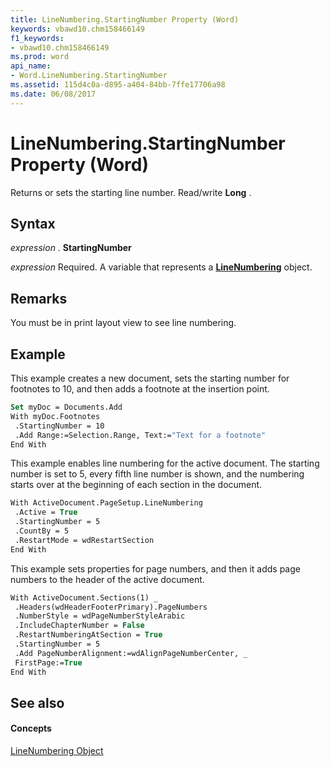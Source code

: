 ```yaml
---
title: LineNumbering.StartingNumber Property (Word)
keywords: vbawd10.chm158466149
f1_keywords:
- vbawd10.chm158466149
ms.prod: word
api_name:
- Word.LineNumbering.StartingNumber
ms.assetid: 115d4c0a-d895-a404-84bb-7ffe17706a98
ms.date: 06/08/2017
---
```



# LineNumbering.StartingNumber Property (Word)

Returns or sets the starting line number. Read/write  **Long** .


## Syntax

 _expression_ . **StartingNumber**

 _expression_ Required. A variable that represents a **[LineNumbering](Word.LineNumbering.md)** object.


## Remarks

You must be in print layout view to see line numbering.


## Example

This example creates a new document, sets the starting number for footnotes to 10, and then adds a footnote at the insertion point.


```vb
Set myDoc = Documents.Add 
With myDoc.Footnotes 
 .StartingNumber = 10 
 .Add Range:=Selection.Range, Text:="Text for a footnote" 
End With
```

This example enables line numbering for the active document. The starting number is set to 5, every fifth line number is shown, and the numbering starts over at the beginning of each section in the document.




```vb
With ActiveDocument.PageSetup.LineNumbering 
 .Active = True 
 .StartingNumber = 5 
 .CountBy = 5 
 .RestartMode = wdRestartSection 
End With
```

This example sets properties for page numbers, and then it adds page numbers to the header of the active document.




```vb
With ActiveDocument.Sections(1) _ 
 .Headers(wdHeaderFooterPrimary).PageNumbers 
 .NumberStyle = wdPageNumberStyleArabic 
 .IncludeChapterNumber = False 
 .RestartNumberingAtSection = True 
 .StartingNumber = 5 
 .Add PageNumberAlignment:=wdAlignPageNumberCenter, _ 
 FirstPage:=True 
End With
```


## See also


#### Concepts


[LineNumbering Object](Word.LineNumbering.md)

